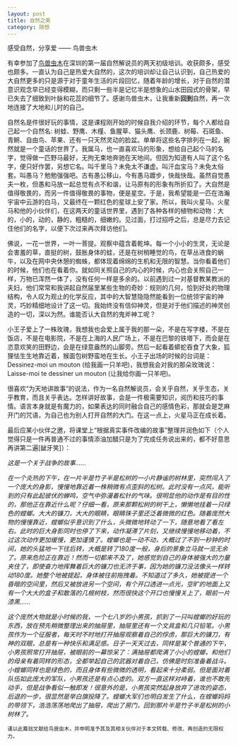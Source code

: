 ```yaml
---
layout: post
title: 自然之美
category: 随想
---
```


感受自然，分享爱 —— 鸟兽虫木

有幸参加了<a href="http://hinature.org/">鸟兽虫木</a>在深圳的第一届<a ref="http://mp.weixin.qq.com/s?__biz=MzA3NjA4NjQyOQ==&mid=2651692058&idx=1&sn=a3657e9ed4d87063ece5b0e782aae568&chksm=849f91e8b3e818feb36e847b2d5b2f3e2b2b1c89f03a6a4e8c12ff95e272c56971f55f19de55&mpshare=1&scene=2&srcid=1012Ie4yyvscWhMdVLLD57UU&from=timeline&isappinstalled=0">自然解说员的两天初级培训</a>。收获颇多，感受也颇多。一直认为自己是热爱大自然的，这次的培训却让自己认识到，自己热爱的大自然更多的只是源于对于童年生活的片段回忆，随着年龄的增长，对于自然的潜意识观念早已经变得模糊，而只剩一些半是记忆半是想象的山水田园式的骨架，早已失去了细致到叶脉和花蕊的细节了。感谢鸟兽虫木，让我重新<b>回到</b>自然，再一次地连接了大地和儿时的自己。

自然名是件很好玩的事情，这是课程刚开始的时候自我介绍的环节，每个人都给自己起一个自然名: 树蛙、野鹰、木槿、鱼腥草、猫头鹰、长颈鹿、树莓、石斑鱼、青鳉、自由鸟、苹果、还有一只天然灵动的脸盆。单单将这些名字排列在一起，婉然就是一个童话的世界了。我属马，也一直喜欢马的形象，想给自己起个马的名字，觉得做一匹野马最好，无拘无束地奔驰在天地间。但因为知道有人叫了这个名字，便只好作罢，另想它名。叫千里马？未免太不谦虚。叫汗血宝马？未免太俗套。叫愚马？勉勉强强吧。古有愚公移山，今有愚马踱步，快哉快哉。虽然自觉愚夫一枚，但愚和马放一起总觉有点不和谐，让马原有的形象有所折扣了。大自然是值得敬畏的，而另一件值得敬畏的事物，便是星空。于是，我希望能是一匹在浩瀚宇宙中云游的白马，又最终在一颗红色的星球上安了家。所以，我叫火星马。火星马和他的小伙伴们，在这两天的童话世界里，遇到了各种各样的植物和动物：大的，小的，动的，静的，粗糙的，细嫩的。见过面，打过招呼之后，总是尽力去记住他们的名字，以便下次过来再次拜访他们。

佛说，一花一世界，一叶一菩提。观察中蕴含着乾坤。每一个小小的生灵，无论是会害羞的草，直挺的树，鼓胀身体的蛙，还是在树梢睡觉的鸟，在草丛进食的蜗牛，以及在网中央休憩的蜘蛛，都体现着绵绵的生机和无限的智慧。当你看着他们的时候，他们也在看着你。就如同关照自己的内心的时候，内心也会关照自己一样，万物已浑然一体了，没有任何一样是多余的。以前遇到过一对基督教某教派的夫妇，他们常常和我讲起自然届里某些生物的奇妙：规则的几何，恰到好处的物理结构，令人叹为观止的化学反应，其中的大智慧隐隐然能看到一位统领宇宙的神灵，巧妙精细地设计了这一切。我始终没有信仰神灵，但是对于他们描述的神灵创造的一切，深以为然。谁能否认大自然的鬼斧神工呢？

小王子爱上了一株玫瑰，我想我也会爱上属于我的那一朵，不是在写字楼，不是在饭店，不是在电影院，不是在上海的人民广场上，不是在巴黎的铁塔下，而会是在恣意欢笑的田野边，会是在绿意盎然的山脚旁。然后一起看着蟒蛇吞食了大象，狐狸怯生生地靠近着，猴面包树野蛮地在生长。小王子出场的时候的台词是：Dessinez-moi un mouton (给我画一只羊吧)，我想我会对我的那朵玫瑰说：Laisse-moi te dessiner un mouton (让我给你画一只羊吧)。

很喜欢“为天地讲故事”的说法，作为一名自然解说员，会关乎自然，关乎生态，关乎教育，而且关乎表达。怎样讲好故事，会是一件极需要知识，阅历和技巧的事情。语言本身就是有魔力的，如果表达的同时融合自己的感情色彩，那就会是芝麻开门的咒语，为自己也为别人打开自然的大门。在这一点上，火星马正在成长着。

最后应某小伙伴之邀，将课堂上“根据真实事件改编的故事”整理并润色如下（个人觉得只是一件再普通不过的事情添油加醋只是为了完成任务说出来的，都不好意思再讲第二遍[龇牙笑]）：

<i>这是一个关于战争的故事......</i>

<i>在一个炎热的下午，在一片半是竹子半是松树的一小片静谧的树林里，突然闯入了一个庞大的身影，慢慢地靠近着一株稍微有点歪斜的松树。此时没有一点风，能听到的只有此起彼伏的蝉鸣，空气中弥漫着松针的气味。很明显他的动作是有目的性的，那他正在靠近什么呢？仔细一看，原来那颗松树的树干上，懒懒地挂着一只绿色的螳螂。大大的镰刀，大大的眼睛，眼睛珠子里还泛着微微的红色。随着庞然大物的慢慢靠近，螳螂似乎意识到了什么，头微微地转动了一下，随意地看了看左右。此时的巨大身影同时也停了下来，动作凝滞了片刻，又继续慢慢地移动着，不过这次动作更加缓慢，更加谨慎了。螳螂也是一动不动，大概过了不到一秒钟的时间，她的头猛地一下往后转，大概是转了180度一般，身后的景象立马就一览无余了。原来危险正在靠近！然而一切都来不及了，她感觉到自己的身体被强大的力量夹住了，即使奋力地挥舞着巨大的镰刀也无济于事，因为她的镰刀没法像头一样转动180度。她整个地被提起，身体被往前拖拽着。不知道过了多久，她被提进一个昏暗的空间里，然后又被放进另一个空间，有个开口透进一点光，空旷的地面上又有一个大大的盒子和散落的几根树枝，然而很快这个开口也慢慢关上了，眼前一片漆黑......</i>

<i>这个庞然大物就是小时候的我，一个七八岁的小男孩，抓到了一只叫螳螂的好玩的东西，放在预先稍微整理出来的抽屉里，抽屉里还有一个文具盒和几只铅笔。小男孩作为一个征服者，每天时不时地打开抽屉观察着自己的俘虏，那巨大的镰刀，有神的双眼，总是有一种快乐和满足感。日子一天天过去，同样是某个普通的下午，小男孩照常打开抽屉，被眼前的一幕惊呆了：满抽屉都爬满了小小的螳螂，和他们的母亲有着同样的形态，全都举起自己的武器对着自己，仿佛是时刻准备着战斗。小螳螂同样也是绿色的，而且身体有些微微的透明，看起来十分柔弱。但是面对着队伍如此庞大的军队，小男孩还是有点心虚的。双方一直这样对峙着，谁也不敢先动手，但是战争看似一触即发！很意外的是，小男孩突然起身放弃了进攻的姿态，后退的一步，很显然是举白旗投降了。螳螂大军们也明白发生了什么，在螳螂妈妈的带领下，浩浩荡荡地爬出了抽屉，爬出了房门，回到那片半是竹子半是松树的小树林了。</i>

<small>谨以此篇拙文献给鸟兽虫木，并申明准予其及其相关伙伴对于本文转载、修改、再创造的无限权力。</small>